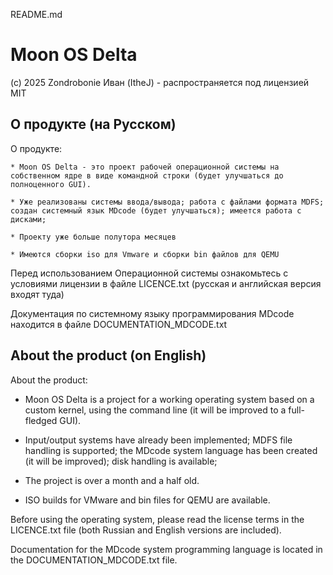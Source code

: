README.md

# Moon OS Delta

(c) 2025 Zondrobonie Иван (ItheJ) - распространяется под лицензией MIT

## О продукте (на Русском)
О продукте:

	* Moon OS Delta - это проект рабочей операционной системы на собственном ядре в виде командной строки (будет улучшаться до полноценного GUI).
	
	* Уже реализованы системы ввода/вывода; работа с файлами формата MDFS; создан системный язык MDcode (будет улучшаться); имеется работа с дисками;
	
	* Проекту уже больше полутора месяцев
	
	* Имеются сборки iso для Vmware и сборки bin файлов для QEMU
Перед использованием Операционной системы ознакомьтесь с условиями лицензии в файле LICENCE.txt (русская и английская версия входят туда)

Документация по системному языку программирования MDcode находится в файле DOCUMENTATION_MDCODE.txt
## About the product (on English)
About the product:

* Moon OS Delta is a project for a working operating system based on a custom kernel, using the command line (it will be improved to a full-fledged GUI).

* Input/output systems have already been implemented; MDFS file handling is supported; the MDcode system language has been created (it will be improved); disk handling is available;

* The project is over a month and a half old.

* ISO builds for VMware and bin files for QEMU are available.

Before using the operating system, please read the license terms in the LICENCE.txt file (both Russian and English versions are included).

Documentation for the MDcode system programming language is located in the DOCUMENTATION_MDCODE.txt file.
